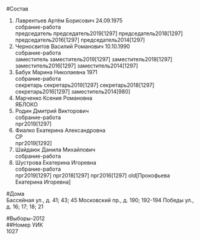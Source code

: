 #Состав  
1. Лаврентьев Артём Борисович 24.09.1975  
    собрание-работа  
    председатель председатель2019[1297] председатель2018[1297] председатель2016[1297] председатель2014[1297]  
2. Черносвитов Василий Романович 10.10.1990  
    собрание-работа  
    заместитель заместитель2019[1297] заместитель2018[1297] заместитель2016[1297] заместитель2014[1297]  
3. Бабук Марина Николаевна 1971  
    собрание-работа  
    секретарь секретарь2019[1297] секретарь2018[1297] секретарь2016[1297] заместитель2014[980]  
4. Марченко Ксения Романовна  
    ЯБЛОКО  
5. Родин Дмитрий Викторович  
    собрание-работа  
    прг2019[1297]  
6. Фиалко Екатерина Александровна  
    СР  
    прг2019[1292]  
7. Шайдаюк Данила Михайлович  
    собрание-работа  
8. Шустрова Екатерина Игоревна  
    собрание-работа  
    прг2019[1297] прг2018[1297] прг2016[1297] old[Прокофьева Екатерина Игоревна]  
  
#Дома  
Бассейная ул., д. 41; 43; 45 Московский пр., д. 190; 192-194 Победы ул., д. 16; 17; 18; 21  
  
#Выборы-2012  
##Номер УИК  
1027  

